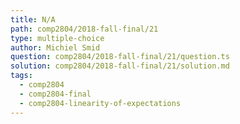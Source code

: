 ```yaml
---
title: N/A
path: comp2804/2018-fall-final/21
type: multiple-choice
author: Michiel Smid
question: comp2804/2018-fall-final/21/question.ts
solution: comp2804/2018-fall-final/21/solution.md
tags:
  - comp2804
  - comp2804-final
  - comp2804-linearity-of-expectations
---
```

